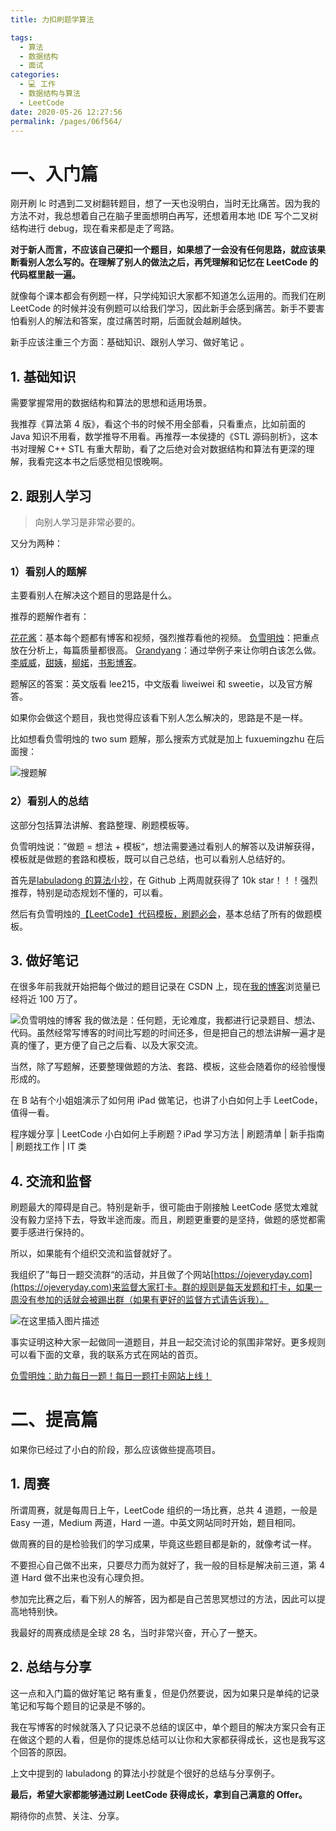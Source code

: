 ```yaml
---
title: 力扣刷题学算法

tags: 
  - 算法
  - 数据结构
  - 面试
categories: 
  - 💻 工作
  - 数据结构与算法
  - LeetCode
date: 2020-05-26 12:27:56
permalink: /pages/06f564/
---
```


一、入门篇
=====

刚开刷 lc 时遇到二叉树翻转题目，想了一天也没明白，当时无比痛苦。因为我的方法不对，我总想着自己在脑子里面想明白再写，还想着用本地 IDE 写个二叉树结构进行 debug，现在看来都是走了弯路。

**对于新人而言，不应该自己硬扣一个题目，如果想了一会没有任何思路，就应该果断看别人怎么写的。在理解了别人的做法之后，再凭理解和记忆在 LeetCode 的代码框里敲一遍。**

就像每个课本都会有例题一样，只学纯知识大家都不知道怎么运用的。而我们在刷 LeetCode 的时候并没有例题可以给我们学习，因此新手会感到痛苦。新手不要害怕看别人的解法和答案，度过痛苦时期，后面就会越刷越快。

新手应该注重三个方面：基础知识、跟别人学习、做好笔记 。

1\. 基础知识
--------

需要掌握常用的数据结构和算法的思想和适用场景。

我推荐《算法第 4 版》，看这个书的时候不用全部看，只看重点，比如前面的 Java 知识不用看，数学推导不用看。再推荐一本侯捷的《STL 源码剖析》，这本书对理解 C++ STL 有重大帮助，看了之后绝对会对数据结构和算法有更深的理解，我看完这本书之后感觉相见恨晚啊。

2\. 跟别人学习
---------

> 向别人学习是非常必要的。

又分为两种：

### 1）看别人的题解

主要看别人在解决这个题目的思路是什么。

推荐的题解作者有：

[花花酱](https://zxi.mytechroad.com/blog/)：基本每个题都有博客和视频，强烈推荐看他的视频。
[负雪明烛](https://blog.csdn.net/fuxuemingzhu)：把重点放在分析上，每篇质量都很高。
[Grandyang](https://www.cnblogs.com/grandyang/)：通过举例子来让你明白该怎么做。
[李威威](https://liweiwei1419.gitee.io/leetcode-algo/)，[甜姨](https://zhuanlan.zhihu.com/c_1224355183452614656)，[柳婼](https://www.liuchuo.net/)，[书影博客](http://bookshadow.com/leetcode/)。

题解区的答案：英文版看 lee215，中文版看 liweiwei 和 sweetie，以及官方解答。

如果你会做这个题目，我也觉得应该看下别人怎么解决的，思路是不是一样。

比如想看负雪明烛的 two sum 题解，那么搜索方式就是加上 fuxuemingzhu 在后面搜：

![搜题解](https://imgconvert.csdnimg.cn/aHR0cHM6Ly9waWM0LnpoaW1nLmNvbS84MC92Mi1jMDJlMzQ1OGI2NzY2Zjk2YWE0MWViMzdlNGQ5YzNkOV8xNDQwdy5qcGc?x-oss-process=image/format,png)

### 2）看别人的总结

这部分包括算法讲解、套路整理、刷题模板等。

负雪明烛说：”做题 = 想法 + 模板“，想法需要通过看别人的解答以及讲解获得，模板就是做题的套路和模板，既可以自己总结，也可以看别人总结好的。

首先是[labuladong 的算法小抄](https://labuladong.gitbook.io/algo/)，在 Github 上两周就获得了 10k star！！！强烈推荐，特别是动态规划不懂的，可以看。

然后有负雪明烛的[【LeetCode】代码模板，刷题必会](https://blog.csdn.net/fuxuemingzhu/article/details/101900729)，基本总结了所有的做题模板。

3\. 做好笔记
--------

在很多年前我就开始把每个做过的题目记录在 CSDN 上，现在[我的博客](https://blog.csdn.net/fuxuemingzhu)浏览量已经将近 100 万了。

![负雪明烛的博客](https://imgconvert.csdnimg.cn/aHR0cHM6Ly9waWMzLnpoaW1nLmNvbS84MC92Mi0xZjhjMzgyNmIzMzFhM2IzOWM1MWE3OGM0NjY4ZmU4NV8xNDQwdy5qcGc?x-oss-process=image/format,png)
我的做法是：任何题，无论难度，我都进行记录题目、想法、代码。虽然经常写博客的时间比写题的时间还多，但是把自己的想法讲解一遍才是真的懂了，更方便了自己之后看、以及大家交流。

当然，除了写题解，还要整理做题的方法、套路、模板，这些会随着你的经验慢慢形成的。

在 B 站有个小姐姐演示了如何用 iPad 做笔记，也讲了小白如何上手 LeetCode，值得一看。

程序媛分享 | LeetCode 小白如何上手刷题？iPad 学习方法 | 刷题清单 | 新手指南 | 刷题找工作 | IT 类

4\. 交流和监督
---------

刷题最大的障碍是自己。特别是新手，很可能由于刚接触 LeetCode 感觉太难就没有毅力坚持下去，导致半途而废。而且，刷题更重要的是坚持，做题的感觉都需要手感进行保持的。

所以，如果能有个组织交流和监督就好了。

我组织了”每日一题交流群“的活动，并且做了个网站[https://ojeveryday.com](https://ojeveryday.com)来监督大家打卡。群的规则是每天发题和打卡，如果一周没有参加的话就会被踢出群（如果有更好的监督方式请告诉我）。

![在这里插入图片描述](https://imgconvert.csdnimg.cn/aHR0cHM6Ly9waWMzLnpoaW1nLmNvbS84MC92Mi0yMjIzOTUzZTUxYzkzMjJiZjY0ZDM2MTk1ZDFjY2JjMV8xNDQwdy5qcGc?x-oss-process=image/format,png)

事实证明这种大家一起做同一道题目，并且一起交流讨论的氛围非常好。更多规则可以看下面的文章，我的联系方式在网站的首页。

[负雪明烛：助力每日一题！每日一题打卡网站上线！](https://zhuanlan.zhihu.com/p/120245953)

二、提高篇
=====

如果你已经过了小白的阶段，那么应该做些提高项目。

1\. 周赛
------

所谓周赛，就是每周日上午，LeetCode 组织的一场比赛，总共 4 道题，一般是 Easy 一道，Medium 两道，Hard 一道。中英文网站同时开始，题目相同。

做周赛的目的是检验我们的学习成果，毕竟这些题目都是新的，就像考试一样。

不要担心自己做不出来，只要尽力而为就好了，我一般的目标是解决前三道，第 4 道 Hard 做不出来也没有心理负担。

参加完比赛之后，看下别人的解答，因为都是自己苦思冥想过的方法，因此可以提高地特别快。

我最好的周赛成绩是全球 28 名，当时非常兴奋，开心了一整天。

2\. 总结与分享
---------

这一点和入门篇的做好笔记 略有重复，但是仍然要说，因为如果只是单纯的记录笔记和写每个题目的记录是不够的。

我在写博客的时候就落入了只记录不总结的误区中，单个题目的解决方案只会有正在做这个题的人看，但是你的提炼总结可以让你和大家都获得成长，这也是我写这个回答的原因。

上文中提到的 labuladong 的算法小抄就是个很好的总结与分享例子。

**最后，希望大家都能够通过刷 LeetCode 获得成长，拿到自己满意的 Offer。**

期待你的点赞、关注、分享。
